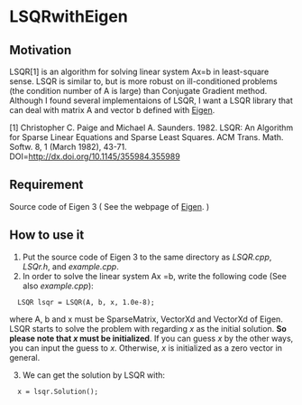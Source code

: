 # LSQRwithEigen

## Motivation
LSQR[1] is an algorithm for solving linear system Ax=b in least-square sense. LSQR is similar to, but is more robust on ill-conditioned problems (the condition number of A is large) than Conjugate Gradient method. Although I found several implementaions of LSQR, I want a LSQR library that can deal with matrix A and vector b defined with [Eigen](http://eigen.tuxfamily.org/index.php). 

[1] Christopher C. Paige and Michael A. Saunders. 1982. LSQR: An Algorithm for Sparse Linear Equations and Sparse Least Squares. ACM Trans. Math. Softw. 8, 1 (March 1982), 43-71. DOI=http://dx.doi.org/10.1145/355984.355989


## Requirement
Source code of Eigen 3 
( See the webpage of [Eigen](http://eigen.tuxfamily.org/index.php). )

## How to use it

1. Put the source code of Eigen 3 to the same directory as *LSQR.cpp*, *LSQr.h*, and *example.cpp*.
2. In order to solve the linear system Ax =b, write the following code (See also *example.cpp*):

  ```
    LSQR lsqr =	LSQR(A, b, x, 1.0e-8);
  ```
  where A, b and x must be SparseMatrix<double>, VectorXd and VectorXd of Eigen. LSQR starts to solve the problem with regarding *x* as the initial solution. **So please note that *x* must be initialized**. If you can guess *x* by the other ways, you can input the guess to *x*. Otherwise, *x* is initialized as a zero vector in general.
  
3. We can get the solution by LSQR with:

  ```
    x =	lsqr.Solution();
  ```


